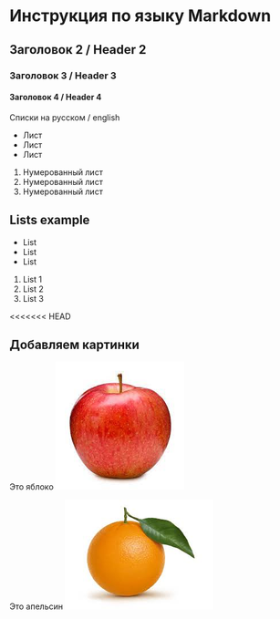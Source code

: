 # Инструкция по языку Markdown

## Заголовок 2 / Header 2
### Заголовок 3 / Header 3
#### Заголовок 4 / Header 4

Списки на русском / english
* Лист
* Лист
* Лист

1. Нумерованный лист
2. Нумерованный лист
3. Нумерованный лист

## Lists example
* List
* List
* List

1. List 1
2. List 2
3. List 3

<<<<<<< HEAD
## Добавляем картинки

Это яблоко
![Яблоко](apple.jpg)

Это апельсин
![Апельсин](orange.jpg)

